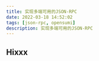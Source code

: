 ```yaml
---
title: 实现多端可用的JSON-RPC
date: 2022-03-18 14:52:02
tags: [json-rpc, opensumi]
description: 实现多端可用的JSON-RPC
---
```


## Hixxx

